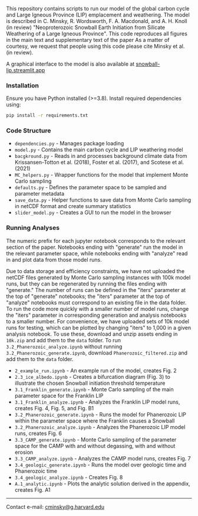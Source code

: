 This repository contains scripts to run our model of the global carbon cycle and Large Igneous Province (LIP) emplacement and weathering. The model is described in C. Minsky, R. Wordsworth, F. A. Macdonald, and A. H. Knoll (in review) "Neoproterozoic Snowball Earth Initiation from Silicate Weathering of a Large Igneous Province". This code reproduces all figures in the main text and supplementary text of the paper As a matter of courtesy, we request that people using this code please cite Minsky et al. (in review).

A graphical interface to the model is also available at [snowball-lip.streamlit.app](https://snowball-lip.streamlit.app/)

### Installation

Ensure you have Python installed (>=3.8). Install required dependencies using:

```bash
pip install -r requirements.txt
```

### Code Structure

- `dependencies.py` - Manages package loading
- `model.py` - Contains the main carbon cycle and LIP weathering model
- `bacgkround.py` - Reads in and processes background climate data from Krissansen-Totton et al. (2018), Foster et al. (2017), and Scotese et al. (2021)
- `MC_helpers.py` - Wrapper functions for the model that implement Monte Carlo sampling
- `defaults.py` - Defines the parameter space to be sampled and parameter metadata
- `save_data.py` - Helper functions to save data from Monte Carlo sampling in netCDF format and create summary statistics
- `slider_model.py` - Creates a GUI to run the model in the browser

### Running Analyses

The numeric prefix for each jupyter notebook corresponds to the relevant section of the paper. Notebooks ending with "generate" run the model in the relevant parameter space, while notebooks ending with "analyze" read in and plot data from those model runs.

Due to data storage and efficiency constraints, we have not uploaded the netCDF files generated by Monte Carlo sampling instances with 100k model runs, but they can be regenerated by running the files ending with "generate." The number of runs can be defined in the "iters" parameter at the top of "generate" notebooks; the "iters" parameter at the top of "analyze" notebooks must correspond to an existing file in the data folder. To run the code more quickly with a smaller number of model runs, change the "iters" parameter in corresponding generation and analysis notebooks to a smaller number. For convenience, we have uploaded sets of 10k model runs for testing, which can be plotted by changing "iters" to 1,000 in a given analysis notebook. To use these, download and unzip assets ending in `10k.zip` and add them to the `data` folder. To run `3.2_Phanerozoic_analyze.ipynb` without running `3.2_Phanerozoic_generate.ipynb`, download `Phanerozoic_filtered.zip` and add them to the `data` folder.

- `2_example_run.ipynb` - An example run of the model, creates Fig. 2
- `2.3_ice_albedo.ipynb` - Creates a bifurcation diagram (Fig. 3) to illustrate the chosen Snowball initiation threshold temperature
- `3.1_Franklin_generate.ipynb` - Monte Carlo sampling of the main parameter space for the Franklin LIP
- `3.1_Franklin_analyze.ipynb` - Analyzes the Franklin LIP model runs, creates Fig. 4, Fig. 5, and Fig. B1
- `3.2_Phanerozoic_generate.ipynb` - Runs the model for Phanerozoic LIP within the parameter space where the Franklin causes a Snowball
- `3.2_Phanerozoic_analyze.ipynb` - Analyzes the Phanerozoic LIP model runs, creates Fig. 6
- `3.3_CAMP_generate.ipynb` - Monte Carlo sampling of the parameter space for the CAMP with and without degassing, with and without erosion
- `3.3_CAMP_analyze.ipynb` - Analyzes the CAMP model runs, creates Fig. 7
- `3.4_geologic_generate.ipynb` - Runs the model over geologic time and Phanerozoic time
- `3.4_geologic_analyze.ipynb` - Creates Fig. 8
- `A.1_analytic.ipynb` - Plots the analytic solution derived in the appendix, creates Fig. A1

-------------------------

Contact e-mail: cminsky@g.harvard.edu